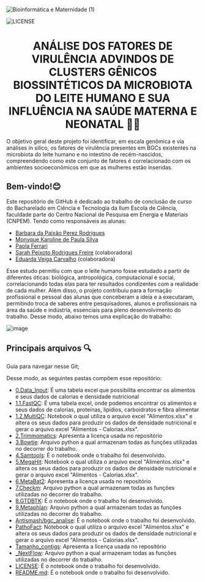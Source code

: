 

![Bioinformática e Maternidade (1)](https://github.com/user-attachments/assets/faca3d80-24ec-4d41-85aa-c41c85975528)


![LICENSE](https://img.shields.io/badge/LICENSE-GNU%20General%20Public%20License%20v3.0-red) 

<h1 align="center"> ANÁLISE DOS FATORES DE VIRULÊNCIA ADVINDOS DE CLUSTERS GÊNICOS BIOSSINTÉTICOS DA MICROBIOTA DO LEITE HUMANO E SUA INFLUÊNCIA NA SAÚDE MATERNA E NEONATAL 🤱👶 </h1>

O objetivo geral deste projeto foi identificar, em escala genômica e via análises in silico, os fatores de virulência presentes em BGCs existentes na microbiota do leite humano e no intestino de recém-nascidos, compreendendo como este conjunto de fatores é correlacionado com os ambientes socioeconômicos em que as mulheres estão inseridas.
## Bem-vindo!😊

Este repositório de GitHub é dedicado ao trabalho de conclusão de curso do Bacharelado em Ciência e Tecnologia da Ilum Escola de Ciência, faculdade parte do Centro Nacional de Pesquisa em Energia e Materiais (CNPEM). Tendo como responsáveis as alunas:




- [Barbara da Paixão Perez Rodrigues](https://github.com/barbaraperez)
- [Monyque Karoline de Paula Silva](https://github.com/monocas)
- [Paola Ferrari](https://github.com/palolaferrari)
- [Sarah Peixoto Rodrigues Freire](https://github.com/Sarah-Freire) (colaboradora)
- [Eduarda Veiga Carvalho](https://github.com/veigaeduarda) (colaboradora)

Esse estudo permitiu com que o leite humano fosse estudado a partir de diferentes óticas: biológica, antropológica, computacional e social, correlacionando todas elas para ter resultados condizentes com a realidade de cada mulher. Além disso, o projeto contribuiu para a formação profissional e pessoal das alunas que conceberam a ideia e a executaram, permitindo troca de saberes entre pesquisadores, alunos e profissionais na área da saúde e indústria, essenciais para pleno desenvolvimento do trabalho.
 Desse modo, abaixo temos uma explicação do trabalho:

![image](https://github.com/user-attachments/assets/d9436792-0e52-49b6-8579-a902cbd9e27e)

## Principais arquivos 🔍

<p align="justify"> Guia para navegar nesse Git; </p>

Desse modo, as seguintes pastas compõem esse repositório:
- [0.Data_Input](https://github.com/monocas/TCC-Leite-Materno/tree/main/0.Data_Input): É uma tabela excel que possibilita encontrar os alimentos e seus dados de calorias e densidade nutricional
- [1.1.FastQC](https://github.com/monocas/TCC-Leite-Materno/tree/main/1.1.FastQC): É uma tabela excel, onde podemos encontrar os alimentos e seus dados de calorias, proteínas, lipídios, carboidratos e fibra alimentar
- [1.2.MultiQC](https://github.com/monocas/TCC-Leite-Materno/tree/main/1.2.MultiQC): Notebook o qual utiliza o arquivo excel "Alimentos.xlsx" e altera os seus dados para produzir os dados de densidade nutricional e gerar o arquivo excel "Alimentos - Calorias.xlsx".
- [2.Trimmomatics](https://github.com/monocas/TCC-Leite-Materno/tree/main/2.Trimmomatics): Apresenta a licença usada no repositório
- [3.Bowtie](https://github.com/monocas/TCC-Leite-Materno/tree/main/3.Bowtie): Arquivo python a qual armazenam todas as funções utilizadas no decorrer do trabalho.
- [4.Samtools](https://github.com/monocas/TCC-Leite-Materno/tree/main/4.Samtools): É o notebook onde o trabalho foi desenvolvido.
- [5.MegaHit](https://github.com/monocas/TCC-Leite-Materno/tree/main/5.MegaHit): Notebook o qual utiliza o arquivo excel "Alimentos.xlsx" e altera os seus dados para produzir os dados de densidade nutricional e gerar o arquivo excel "Alimentos - Calorias.xlsx".
- [6.MetaBat2](https://github.com/monocas/TCC-Leite-Materno/tree/main/6.MetaBat2): Apresenta a licença usada no repositório
- [7.Checkm](https://github.com/monocas/TCC-Leite-Materno/tree/main/7.Checkm): Arquivo python a qual armazenam todas as funções utilizadas no decorrer do trabalho.
- [8.GTDBTK](https://github.com/monocas/TCC-Leite-Materno/tree/main/8.GTDBTK): É o notebook onde o trabalho foi desenvolvido.
- [9.Metaphlan](https://github.com/monocas/TCC-Leite-Materno/tree/main/9.Metaphlan): Arquivo python a qual armazenam todas as funções utilizadas no decorrer do trabalho.
- [Antismash/bgc_analise](https://github.com/monocas/TCC-Leite-Materno/tree/main/Antismash/bgc_analise): É o notebook onde o trabalho foi desenvolvido.
- [PathoFact](https://github.com/monocas/TCC-Leite-Materno/tree/main/PathoFact): Notebook o qual utiliza o arquivo excel "Alimentos.xlsx" e altera os seus dados para produzir os dados de densidade nutricional e gerar o arquivo excel "Alimentos - Calorias.xlsx".
- [Tamanho_contigs](https://github.com/monocas/TCC-Leite-Materno/tree/main/Tamanho_contigs): Apresenta a licença usada no repositório
- [_NextFlow](https://github.com/monocas/TCC-Leite-Materno/tree/main/_NextFlow): Arquivo python a qual armazenam todas as funções utilizadas no decorrer do trabalho.
- [LICENSE](https://github.com/monocas/TCC-Leite-Materno/blob/main/LICENSE): É o notebook onde o trabalho foi desenvolvido.
- [README.md](https://github.com/monocas/TCC-Leite-Materno/blob/main/README.md): É o notebook onde o trabalho foi desenvolvido.




